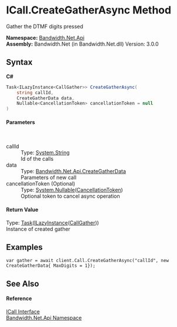 ﻿# ICall.CreateGatherAsync Method 
 

Gather the DTMF digits pressed

**Namespace:**&nbsp;<a href ="N_Bandwidth_Net_Api.md">Bandwidth.Net.Api</a><br />**Assembly:**&nbsp;Bandwidth.Net (in Bandwidth.Net.dll) Version: 3.0.0

## Syntax

**C#**<br />
``` C#
Task<ILazyInstance<CallGather>> CreateGatherAsync(
	string callId,
	CreateGatherData data,
	Nullable<CancellationToken> cancellationToken = null
)
```


#### Parameters
&nbsp;<dl><dt>callId</dt><dd>Type: <a href="http://msdn2.microsoft.com/en-us/library/s1wwdcbf" target="_blank">System.String</a><br />Id of the calls</dd><dt>data</dt><dd>Type: <a href ="T_Bandwidth_Net_Api_CreateGatherData.md">Bandwidth.Net.Api.CreateGatherData</a><br />Parameters of new call</dd><dt>cancellationToken (Optional)</dt><dd>Type: <a href="http://msdn2.microsoft.com/en-us/library/b3h38hb0" target="_blank">System.Nullable</a>(<a href="http://msdn2.microsoft.com/en-us/library/dd384802" target="_blank">CancellationToken</a>)<br />Optional token to cancel async operation</dd></dl>

#### Return Value
Type: <a href="http://msdn2.microsoft.com/en-us/library/dd321424" target="_blank">Task</a>(<a href ="T_Bandwidth_Net_ILazyInstance_1.md">ILazyInstance</a>(<a href ="T_Bandwidth_Net_Api_CallGather.md">CallGather</a>))<br />Instance of created gather

## Examples

```
var gather = await client.Call.CreateGatherAsync("callId", new CreateGatherData{ MaxDigits = 1});
```


## See Also


#### Reference
<a href ="T_Bandwidth_Net_Api_ICall.md">ICall Interface</a><br /><a href ="N_Bandwidth_Net_Api.md">Bandwidth.Net.Api Namespace</a><br />